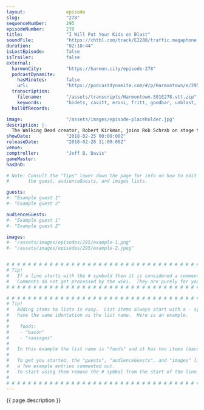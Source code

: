 ```yaml
---
layout:               episode
slug:                 "278"
sequenceNumber:       295
episodeNumber:        278
title:                "I Will Put Your Kids on Blast"
soundFile:            "https://chtbl.com/track/E2288/traffic.megaphone.fm/STA9261979258.mp3?updated=1596782420"
duration:             "02:10:44"
isLostEpisode:        false
isTrailer:            false
external:
  harmonCity:         "https://harmon.city/episode-278"
  podcastDynamite:
    hasMinutes:       false
    url:              "https://podcastdynamite.com/#/p/Harmontown/e/295/278"
  transcription:
    filename:         "/assets/transcripts/Harmontown.S01E278.vtt.zip"
    keywords:         "bidets, cavitt, eroni, fritt, goodbar, unblast, laguna, all-terrain, curling, kirkman, zander, gimple, skating, poacher, daybreakers, payday, skaters, nozzle, blast, russ, panther, underscore, charts, violin, watson"
  hallOfRecords:      

image:                "/assets/images/episode-placeholder.jpg"
description: |-
  The Walking Dead creator, Robert Kirkman, joins Rob Schrab on stage to talk comics, writing and more. Dan tries putting things on blast, to varying success. Jeff plays a listener submitted remix of Schrab's dog's freakout.
showDate:             "2018-02-25 00:00:00Z"
releaseDate:          "2018-02-28 11:00:00Z"
venue:                
comptroller:          "Jeff B. Davis"
gameMaster:           
hasDnD:               

# Note: Consult the "Tips" lower down the page for info on how to edit
#       the guest, audienceGuests, and images lists.

guests:
#- "Example guest 1"
#- "Example guest 2"

audienceGuests:
#- "Example guest 1"
#- "Example guest 2"

images:
#- "/assets/images/episodes/295/example-1.png"
#- "/assets/images/episodes/295/example-2.jpeg"


# # # # # # # # # # # # # # # # # # # # # # # # # # # # # # # # # # # # # # # # # # # # #
# Tip!
#   If a line starts with the # symbold then it is considered a comment.
#   Comments do not get processed by the wiki.  They are purely for your information.
# # # # # # # # # # # # # # # # # # # # # # # # # # # # # # # # # # # # # # # # # # # # #

# # # # # # # # # # # # # # # # # # # # # # # # # # # # # # # # # # # # # # # # # # # # #
# Tip!
#   Adding items to lists is easy.  List items always start with a - symbol and have
#   have the same identation as the list name.  Here is an example.
#
#    foods:
#    - "bacon"
#    - "sausages"
#
#   In this example the list name is "foods" and it has two items (bacon, and sausages).
#
#   To get you started, the "guests", "audienceGuests", and "images" lists below have
#   a few example entries commented out.
#   To start using them remove the # symbol from the start of the line.
#
# # # # # # # # # # # # # # # # # # # # # # # # # # # # # # # # # # # # # # # # # # # # #
---
```


<!-- The episode description will be rendered here -->
{{ page.description }}

<!-- Add your content BELOW here -->
<!-- vvvvvvvvvvvvvvvvvvvvvvvvvvv -->




<!-- ^^^^^^^^^^^^^^^^^^^^^^^^^^^ -->
<!-- Add your content ABOVE here -->

<!-- The episode gallery will be rendered here -->